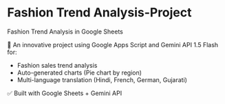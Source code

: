 # Fashion Trend Analysis-Project
Fashion Trend Analysis in Google Sheets

🧠 An innovative project using Google Apps Script and Gemini API 1.5 Flash for:
- Fashion sales trend analysis
- Auto-generated charts (Pie chart by region)
- Multi-language translation (Hindi, French, German, Gujarati)

✅ Built with Google Sheets + Gemini API
